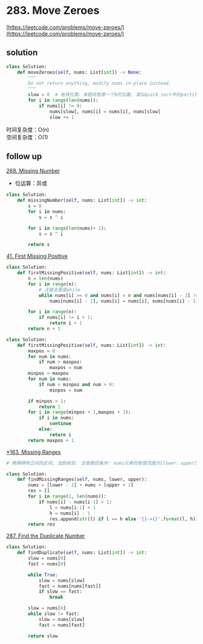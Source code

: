 # 283. Move Zeroes
[https://leetcode.com/problems/move-zeroes/](https://leetcode.com/problems/move-zeroes/)


## solution

```python
class Solution:
    def moveZeroes(self, nums: List[int]) -> None:
        """
        Do not return anything, modify nums in-place instead.
        """
        slow = 0  # 有效位置，本题存放第一个0的位置. 类似quick sort中的partition
        for i in range(len(nums)):
            if nums[i] != 0:
                nums[slow], nums[i] = nums[i], nums[slow]
                slow += 1
```
时间复杂度：O(n) <br>
空间复杂度：O(1)


## follow up

[268. Missing Number](https://leetcode.com/problems/missing-number/)
- 位运算：异或
```python
class Solution:
    def missingNumber(self, nums: List[int]) -> int:
        s = 0
        for i in nums:
            s = s ^ i

        for i in range(len(nums)+ 1):
            s = s ^ i

        return s
```


[41. First Missing Positive](https://leetcode.com/problems/first-missing-positive/description/)
```python
class Solution:
    def firstMissingPositive(self, nums: List[int]) -> int:
        n = len(nums)
        for i in range(n):
            # 注意这里是while
            while nums[i] >= 0 and nums[i] < n and nums[nums[i] - 1] != nums[i]:
                nums[nums[i] - 1], nums[i] = nums[i], nums[nums[i] - 1]

        for i in range(n):
            if nums[i] != i + 1:
                return i + 1
        return n + 1
```

```python
class Solution:
    def firstMissingPositive(self, nums: List[int]) -> int:
        maxpos = 0
        for num in nums:
            if num > maxpos:
                maxpos = num
        minpos = maxpos
        for num in nums:
            if num < minpos and num > 0:
                minpos = num

        if minpos > 1:
            return 1
        for i in range(minpos + 1,maxpos + 1):
            if i in nums:
                continue
            else:
                return i
        return maxpos + 1
```

[*163. Missing Ranges](https://leetcode.com/problems/missing-ranges/description/)
```python
# 两障碍物之间的区间, 加到前后. 注意题目条件: nums元素的取值范围为[lower，upper]

class Solution:
    def findMissingRanges(self, nums, lower, upper):
        nums = [lower - 1] + nums + [upper + 1]
        res = []
        for i in range(1, len(nums)):
            if nums[i] - nums[i-1] > 1:
                l = nums[i-1] + 1
                h = nums[i] - 1
                res.append(str(l) if l == h else '{}->{}'.format(l, h))
        return res
```


[287. Find the Duplicate Number](https://leetcode.com/problems/find-the-duplicate-number/description/)
```python
class Solution:
    def findDuplicate(self, nums: List[int]) -> int:
        slow = nums[0]
        fast = nums[0]

        while True:
            slow = nums[slow]
            fast = nums[nums[fast]]
            if slow == fast:
                break

        slow = nums[0]
        while slow != fast:
            slow = nums[slow]
            fast = nums[fast]

        return slow
```

